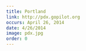 ```yaml
---
title: Portland
link: http://pdx.gopilot.org
occurs: April 26, 2014
date: 4/26/2014
image: pdx.jpg
order: 0
---
```




